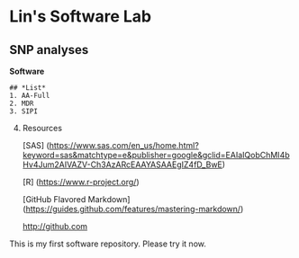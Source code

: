 # Lin's Software Lab
## **SNP analyses**


**Software**
```
## *List*
1. AA-Full
2. MDR
3. SIPI
```
4. Resources
 
   [SAS] (https://www.sas.com/en_us/home.html?keyword=sas&matchtype=e&publisher=google&gclid=EAIaIQobChMI4bHv4Jum2AIVAZV-Ch3AzARcEAAYASAAEgIZ4fD_BwE)
   
   [R] (https://www.r-project.org/)
   
   [GitHub Flavored Markdown] (https://guides.github.com/features/mastering-markdown/)
   
      http://github.com

This is my first software repository. Please try it now. 
